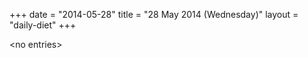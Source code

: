+++
date = "2014-05-28"
title = "28 May 2014 (Wednesday)"
layout = "daily-diet"
+++


\<no entries\>
